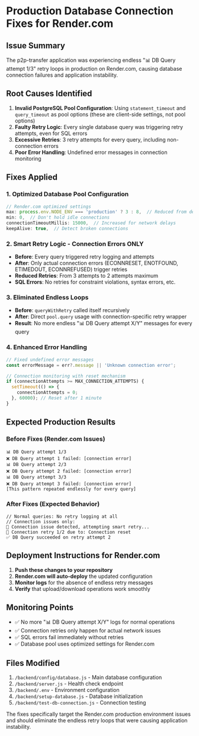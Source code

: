 # Production Database Connection Fixes for Render.com

## Issue Summary
The p2p-transfer application was experiencing endless "📊 DB Query attempt 1/3" retry loops in production on Render.com, causing database connection failures and application instability.

## Root Causes Identified
1. **Invalid PostgreSQL Pool Configuration**: Using `statement_timeout` and `query_timeout` as pool options (these are client-side settings, not pool options)
2. **Faulty Retry Logic**: Every single database query was triggering retry attempts, even for SQL errors
3. **Excessive Retries**: 3 retry attempts for every query, including non-connection errors
4. **Poor Error Handling**: Undefined error messages in connection monitoring

## Fixes Applied

### 1. Optimized Database Pool Configuration
```javascript
// Render.com optimized settings
max: process.env.NODE_ENV === 'production' ? 3 : 8,  // Reduced from default 10
min: 0,  // Don't hold idle connections
connectionTimeoutMillis: 15000,  // Increased for network delays
keepAlive: true,  // Detect broken connections
```

### 2. Smart Retry Logic - Connection Errors ONLY
- **Before**: Every query triggered retry logging and attempts
- **After**: Only actual connection errors (ECONNRESET, ENOTFOUND, ETIMEDOUT, ECONNREFUSED) trigger retries
- **Reduced Retries**: From 3 attempts to 2 attempts maximum
- **SQL Errors**: No retries for constraint violations, syntax errors, etc.

### 3. Eliminated Endless Loops
- **Before**: `queryWithRetry` called itself recursively
- **After**: Direct `pool.query` usage with connection-specific retry wrapper
- **Result**: No more endless "📊 DB Query attempt X/Y" messages for every query

### 4. Enhanced Error Handling
```javascript
// Fixed undefined error messages
const errorMessage = err?.message || 'Unknown connection error';

// Connection monitoring with reset mechanism
if (connectionAttempts >= MAX_CONNECTION_ATTEMPTS) {
  setTimeout(() => {
    connectionAttempts = 0;
  }, 60000); // Reset after 1 minute
}
```

## Expected Production Results

### Before Fixes (Render.com Issues)
```
📊 DB Query attempt 1/3
❌ DB Query attempt 1 failed: [connection error]
📊 DB Query attempt 2/3
❌ DB Query attempt 2 failed: [connection error]
📊 DB Query attempt 3/3
❌ DB Query attempt 3 failed: [connection error]
[This pattern repeated endlessly for every query]
```

### After Fixes (Expected Behavior)
```
// Normal queries: No retry logging at all
// Connection issues only:
🔄 Connection issue detected, attempting smart retry...
🔄 Connection retry 1/2 due to: Connection reset
✅ DB Query succeeded on retry attempt 2
```

## Deployment Instructions for Render.com

1. **Push these changes to your repository**
2. **Render.com will auto-deploy** the updated configuration
3. **Monitor logs** for the absence of endless retry messages
4. **Verify** that upload/download operations work smoothly

## Monitoring Points

- ✅ No more "📊 DB Query attempt X/Y" logs for normal operations
- ✅ Connection retries only happen for actual network issues
- ✅ SQL errors fail immediately without retries
- ✅ Database pool uses optimized settings for Render.com

## Files Modified

1. `/backend/config/database.js` - Main database configuration
2. `/backend/server.js` - Health check endpoint
3. `/backend/.env` - Environment configuration
4. `/backend/setup-database.js` - Database initialization
5. `/backend/test-db-connection.js` - Connection testing

The fixes specifically target the Render.com production environment issues and should eliminate the endless retry loops that were causing application instability.
